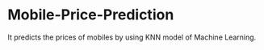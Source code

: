 # Mobile-Price-Prediction
It predicts the prices of mobiles by using KNN model of Machine Learning.
